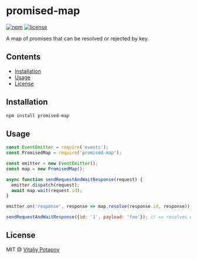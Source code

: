 # promised-map
[![npm](https://img.shields.io/npm/v/promised-map.svg)](https://www.npmjs.com/package/promised-map)
[![license](https://img.shields.io/npm/l/promised-map.svg)](https://www.npmjs.com/package/promised-map)

A map of promises that can be resolved or rejected by key.

## Contents

<!-- toc -->

- [Installation](#installation)
- [Usage](#usage)
- [License](#license)

<!-- tocstop -->

## Installation
```bash
npm install promised-map
```

## Usage
```js
const EventEmitter = require('events');
const PromisedMap = require('promised-map');

const emitter = new EventEmitter();
const map = new PromisedMap();

async function sendRequestAndWaitResponse(request) {
  emitter.dispatch(request);
  await map.wait(request.id);
}

emitter.on('response', response => map.resolve(response.id, response));

sendRequestAndWaitResponse({id: '1', payload: 'foo'}); // => resolves when response arrives

```

## License
MIT @ [Vitaliy Potapov](https://github.com/vitalets)
